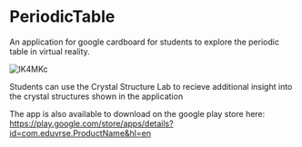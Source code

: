 # PeriodicTable
An application for google cardboard for students to explore the periodic table in virtual reality.

![lK4MKc](http://i.makeagif.com/media/9-28-2016/lK4MKc.gif)

Students can use the Crystal Structure Lab to recieve additional insight into the crystal structures shown in the application

The app is also available to download on the google play store here: https://play.google.com/store/apps/details?id=com.eduvrse.ProductName&hl=en
